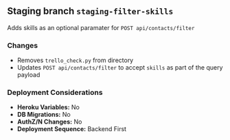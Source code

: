 ## Staging branch `staging-filter-skills`
Adds skills as an optional paramater for `POST api/contacts/filter`

### Changes
- Removes `trello_check.py` from directory
- Updates `POST api/contacts/filter` to accept `skills` as part of the query payload

### Deployment Considerations

- **Heroku Variables:** No
- **DB Migrations:** No
- **AuthZ/N Changes:** No
- **Deployment Sequence:** Backend First
